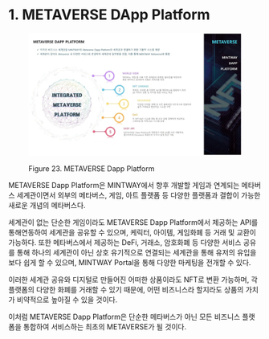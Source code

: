 # 1. METAVERSE DApp Platform



<figure><img src="../../.gitbook/assets/img9.jpg" alt=""><figcaption><p>Figure 23. METAVERSE Dapp Platform</p></figcaption></figure>

METAVERSE Dapp Platform은 MINTWAY에서 향후 개발할 게임과 연계되는 메타버스 세계관이면서 외부의 메타버스, 게임, 아트 플랫폼 등 다양한 플랫폼과 결합이 가능한 새로운 개념의 메타버스다.

세계관이 없는 단순한 게임이라도 METAVERSE Dapp Platform에서 제공하는 API를 통해연동하여 세계관을 공유할 수 있으며, 케릭터, 아이템, 게임화폐 등 거래 및 교환이 가능하다. 또한 메타버스에서 제공하는 DeFi, 거래소, 암호화폐 등 다양한 서비스 공유를 통해 하나의 세계관이 아닌 상호 유기적으로 연결되는 세계관을 통해 유저의 유입을 보다 쉽게 할 수 있으며, MINTWAY Portal을 통해 다양한 마케팅을 전개할 수 있다.

이러한 세계관 공유와 디지털로 만들어진 어떠한 상품이라도 NFT로 변환 가능하며, 각 플랫폼의 다양한 화폐를 거래할 수 있기 때문에, 어떤 비즈니스라 할지라도 상품의 가치가 비약적으로 높아질 수 있을 것이다.

이처럼 METAVERSE Dapp Platform은 단순한 메타버스가 아닌 모든 비즈니스 플랫폼을 통합하여 서비스하는 최초의 METAVERSE가 될 것이다.

